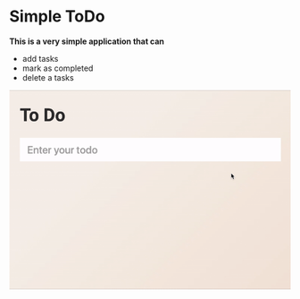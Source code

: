 # Simple ToDo 

**This is a very simple application that can** 
- add tasks 
- mark as completed
- delete a tasks

![ToDo Example](screenshot/todo.gif "ToDo Example")
